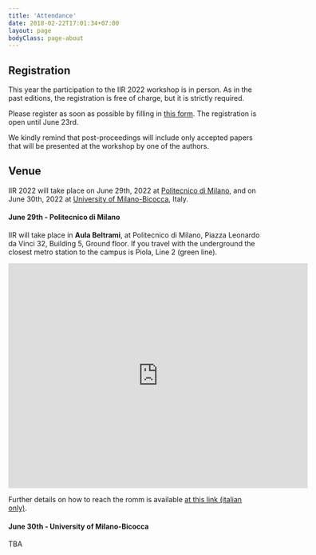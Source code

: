 ```yaml
---
title: 'Attendance'
date: 2018-02-22T17:01:34+07:00
layout: page
bodyClass: page-about
---
```


## Registration
This year the participation to the IIR 2022 workshop is in person. As in the past editions, the registration is free of charge, but it is strictly required.

Please register as soon as possible by filling in <a href="https://forms.office.com/r/kLwftmQHwh" target="_blank">this form</a>. The registration is open until June 23rd.

We kindly remind that post-proceedings will include only accepted papers that will be presented at the workshop by one of the authors.


## Venue
IIR 2022 will take place on June 29th, 2022 at [Politecnico di Milano](https://www.polimi.it/en/), and on June 30th, 2022 at [University of Milano-Bicocca](https://en.unimib.it/), Italy.

#### June 29th - Politecnico di Milano

IIR will take place in **Aula Beltrami**, at Politecnico di Milano, Piazza Leonardo da Vinci 32, Building 5, Ground floor.
If you travel with the underground the closest metro station to the campus is Piola, Line 2 (green line).

<iframe src="https://www.google.com/maps/embed?pb=!1m18!1m12!1m3!1d1398.8011194099258!2d9.22778216958136!3d45.47781599139191!2m3!1f0!2f0!3f0!3m2!1i1024!2i768!4f13.1!3m3!1m2!1s0x4786c6f3f4c6f631%3A0xdd156bf4688ef825!2sEdificio%205%2C%20Politecnico%20di%20Milano!5e0!3m2!1sit!2sit!4v1655384180997!5m2!1sit!2sit" width="600" height="450" style="border:0;" allowfullscreen="" loading="lazy" referrerpolicy="no-referrer-when-downgrade"></iframe>

Further details on how to reach the romm is available <a href="https://maps.polimi.it/maps/infocadmanagement/controller/Aula.do?evn_REPORTAULA=evento&id_aula=2350">at this link (italian only)</a>.


#### June 30th - University of Milano-Bicocca

TBA

